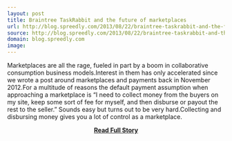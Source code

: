 ```yaml
---
layout: post
title: Braintree TaskRabbit and the future of marketplaces
url: http://blog.spreedly.com/2013/08/22/braintree-taskrabbit-and-the-future-of-marketplaces/
source: http://blog.spreedly.com/2013/08/22/braintree-taskrabbit-and-the-future-of-marketplaces/
domain: blog.spreedly.com
image: 
---
```


<p>Marketplaces are all the rage, fueled in part by a boom in collaborative consumption business models.Interest in them has only accelerated since we wrote a post around marketplaces and payments back in November 2012.For a multitude of reasons the default payment assumption when approaching a marketplace is “I need to collect money from the buyers on my site, keep some sort of fee for myself, and then disburse or payout the rest to the seller.” Sounds easy but turns out to be very hard.Collecting and disbursing money gives you a lot of control as a marketplace.</p>
<center><p><a href="http://blog.spreedly.com/2013/08/22/braintree-taskrabbit-and-the-future-of-marketplaces/" style='padding:25px; font-sze:18px; font-weight: bold;'>Read Full Story</a></p></center>
